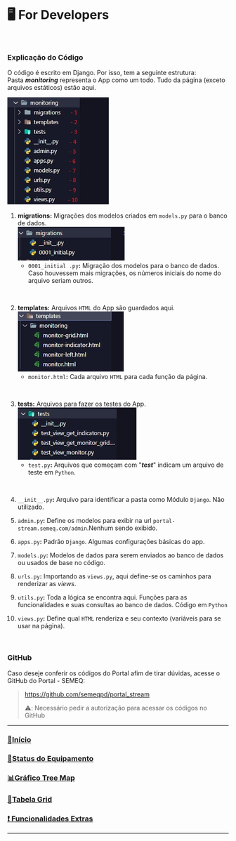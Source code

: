 🖥️ For Developers
===
<br>

### Explicação do Código

O código é escrito em Django. Por isso, tem a seguinte estrutura:<br>
Pasta *__monitoring__* representa o App como um todo. Tudo da página (exceto arquivos estáticos) estão aqui.

![](/imgs/cod-pasta.jpg "Text to show on mouseover")

1. __migrations:__ Migrações dos modelos criados em ```models.py``` para o banco de dados. <br>
    ![](/imgs/migrations.jpg "Text to show on mouseover")<br>
    - ```0001_initial .py```**:** Migração dos modelos para o banco de dados. Caso houvessem mais migrações, os números iniciais do nome do arquivo seriam outros.
<br>

2. __templates:__ Arquivos ```HTML``` do App são guardados aqui.<br>
![](/imgs/templates.jpg "Text to show on mouseover")<br>
    - ```monitor.html```**:** Cada arquivo ```HTML``` para cada função da página.
<br>

3. __tests:__ Arquivos para fazer os testes do App.<br>
![](/imgs/tests.jpg "Text to show on mouseover")<br>
    - ```test.py```**:** Arquivos que começam com "*__test__*" indicam um arquivo de teste em ```Python```.
<br>

4. ```__init__.py```**:** Arquivo para identificar a pasta como Módulo ```Django```. Não utilizado.

5. ```admin.py```**:** Define os modelos para exibir na url ```portal-stream.semeq.com/admin```.Nenhum sendo exibido.

6. ```apps.py```**:** Padrão ```Django```. Algumas configurações básicas do app. 

7. ```models.py```**:** Modelos de dados para serem enviados ao banco de dados ou usados de base no código.

8. ```urls.py```**:** Importando as ```views.py```, aqui define-se os caminhos para renderizar as *views*.

9. ```utils.py```**:** Toda a lógica se encontra aqui. Funções para as funcionalidades e suas consultas ao banco de dados. Código em ```Python```

10. ```views.py```**:** Define qual ```HTML``` renderiza e seu contexto (variáveis para se usar na página).
<br>


### GitHub

Caso deseje conferir os códigos do Portal afim de tirar dúvidas, acesse o GitHub do Portal - SEMEQ:

> https://github.com/semeqpd/portal_stream
>
> ⚠️: Necessário pedir a autorização para acessar os códigos no GitHub


---

### [👋Início](README.md)

### [🔨Status do Equipamento](status_equipamento.md)

### [📊Gráfico Tree Map](grafico_treemap.md)

### [📅Tabela Grid](tabela_grid.md)

### [❗ Funcionalidades Extras](func_extras.md)

---
